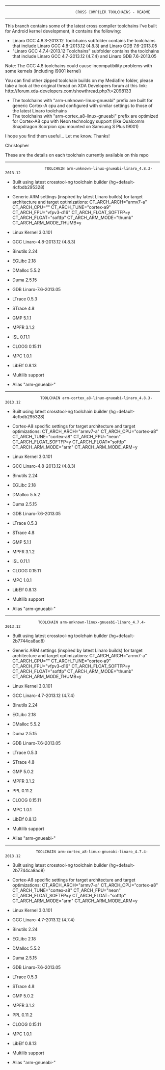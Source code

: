 ___________________________________________________________________________________________________________

                                    CROSS COMPILER TOOLCHAINS - README
___________________________________________________________________________________________________________


This branch contains some of the latest cross compiler toolchains I've built for Android kernel development,
it contains the following:
- Linaro GCC 4.8.3-2013.12 Toolchains subfolder contains the toolchains that include Linaro GCC 4.8-2013.12 (4.8.3)
  and Linaro GDB 7.6-2013.05
- "Linaro GCC 4.7.4-2013.12 Toolchains" subfolder contains the toolchains that include Linaro GCC 4.7-2013.12 (4.7.4)
  and Linaro GDB 7.6-2013.05

Note: The GCC 4.8 toolchains could cause incompatibility problems with some kernels (including I9001 kernel)


You can find other zipped toolchain builds on my Mediafire folder, please take a look at the original thread on
XDA Developers forum at this link:
       http://forum.xda-developers.com/showthread.php?t=2098133


- The toolchains with "arm-unknown-linux-gnueabi" prefix are built for generic Cortex-A cpu and configured with
similar settings to those of the latest Linaro toolchains
- The toolchains with "arm-cortex_a8-linux-gnueabi" prefix are optimized for Cortex-A8 cpu with Neon technology
support (like Qualcomm Snapdragon Scorpion cpu mounted on Samsung S Plus I9001)

I hope you find them useful...
Let me know.
Thanks!

Christopher


These are the details on each toolchain currently available on this repo


___________________________________________________________________________________________________________

                      TOOLCHAIN arm-unknown-linux-gnueabi-linaro_4.8.3-2013.12

- Built using latest crosstool-ng toolchain builder (hg+default-4cfbdb295328)
- Generic ARM settings (inspired by latest Linaro builds) for target architecture and target optimizations:
    CT_ARCH_ARCH="armv7-a"
    CT_ARCH_CPU=""
    CT_ARCH_TUNE="cortex-a9"
    CT_ARCH_FPU="vfpv3-d16"
    CT_ARCH_FLOAT_SOFTFP=y
    CT_ARCH_FLOAT="softfp"
    CT_ARCH_ARM_MODE="thumb"
    CT_ARCH_ARM_MODE_THUMB=y

- Linux Kernel 3.0.101
- GCC Linaro-4.8-2013.12 (4.8.3)
- Binutils 2.24
- EGLibc 2.18
- DMalloc 5.5.2
- Duma 2.5.15
- GDB Linaro-7.6-2013.05
- LTrace 0.5.3
- STrace 4.8
- GMP 5.1.1
- MPFR 3.1.2
- ISL 0.11.1
- CLOOG 0.15.11
- MPC 1.0.1
- LibElf 0.8.13
- Multilib support
- Alias "arm-gnueabi-"

___________________________________________________________________________________________________________

                    TOOLCHAIN arm-cortex_a8-linux-gnueabi-linaro_4.8.3-2013.12

- Built using latest crosstool-ng toolchain builder (hg+default-4cfbdb295328)
- Cortex-A8 specific settings for target architecture and target optimizations:
    CT_ARCH_ARCH="armv7-a"
    CT_ARCH_CPU="cortex-a8"
    CT_ARCH_TUNE="cortex-a8"
    CT_ARCH_FPU="neon"
    CT_ARCH_FLOAT_SOFTFP=y
    CT_ARCH_FLOAT="softfp"
    CT_ARCH_ARM_MODE="arm"
    CT_ARCH_ARM_MODE_ARM=y

- Linux Kernel 3.0.101
- GCC Linaro-4.8-2013.12 (4.8.3)
- Binutils 2.24
- EGLibc 2.18
- DMalloc 5.5.2
- Duma 2.5.15
- GDB Linaro-7.6-2013.05
- LTrace 0.5.3
- STrace 4.8
- GMP 5.1.1
- MPFR 3.1.2
- ISL 0.11.1
- CLOOG 0.15.11
- MPC 1.0.1
- LibElf 0.8.13
- Multilib support
- Alias "arm-gnueabi-"

___________________________________________________________________________________________________________

                   TOOLCHAIN arm-unknown-linux-gnueabi-linaro_4.7.4-2013.12

- Built using latest crosstool-ng toolchain builder (hg+default-2b7744ca8ad8)
- Generic ARM settings (inspired by latest Linaro builds) for target architecture and target optimizations:
    CT_ARCH_ARCH="armv7-a"
    CT_ARCH_CPU=""
    CT_ARCH_TUNE="cortex-a9"
    CT_ARCH_FPU="vfpv3-d16"
    CT_ARCH_FLOAT_SOFTFP=y
    CT_ARCH_FLOAT="softfp"
    CT_ARCH_ARM_MODE="thumb"
    CT_ARCH_ARM_MODE_THUMB=y

- Linux Kernel 3.0.101
- GCC Linaro-4.7-2013.12 (4.7.4)
- Binutils 2.24
- EGLibc 2.18
- DMalloc 5.5.2
- Duma 2.5.15
- GDB Linaro-7.6-2013.05
- LTrace 0.5.3
- STrace 4.8
- GMP 5.0.2
- MPFR 3.1.2
- PPL 0.11.2
- CLOOG 0.15.11
- MPC 1.0.1
- LibElf 0.8.13
- Multilib support
- Alias "arm-gnueabi-"

___________________________________________________________________________________________________________

                  TOOLCHAIN arm-cortex_a8-linux-gnueabi-linaro_4.7.4-2013.12

- Built using latest crosstool-ng toolchain builder (hg+default-2b7744ca8ad8)
- Cortex-A8 specific settings for target architecture and target optimizations:
    CT_ARCH_ARCH="armv7-a"
    CT_ARCH_CPU="cortex-a8"
    CT_ARCH_TUNE="cortex-a8"
    CT_ARCH_FPU="neon"
    CT_ARCH_FLOAT_SOFTFP=y
    CT_ARCH_FLOAT="softfp"
    CT_ARCH_ARM_MODE="arm"
    CT_ARCH_ARM_MODE_ARM=y

- Linux Kernel 3.0.101
- GCC Linaro-4.7-2013.12 (4.7.4)
- Binutils 2.24
- EGLibc 2.18
- DMalloc 5.5.2
- Duma 2.5.15
- GDB Linaro-7.6-2013.05
- LTrace 0.5.3
- STrace 4.8
- GMP 5.0.2
- MPFR 3.1.2
- PPL 0.11.2
- CLOOG 0.15.11
- MPC 1.0.1
- LibElf 0.8.13
- Multilib support
- Alias "arm-gnueabi-"
